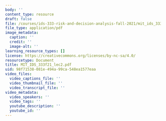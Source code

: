 ```yaml
---
body: ''
content_type: resource
draft: false
file: /courses/ids-333-risk-and-decision-analysis-fall-2021/mit_ids_333f21_lec2.pdf
file_type: application/pdf
image_metadata:
  caption: ''
  credit: ''
  image-alt: ''
learning_resource_types: []
license: https://creativecommons.org/licenses/by-nc-sa/4.0/
resourcetype: Document
title: MIT_IDS_333f21_lec2.pdf
uid: 98f71538-081e-494a-99ca-548ea1577eaa
video_files:
  video_captions_file: ''
  video_thumbnail_file: ''
  video_transcript_file: ''
video_metadata:
  video_speakers: ''
  video_tags: ''
  youtube_description: ''
  youtube_id: ''
---
```

